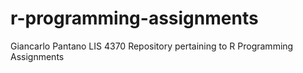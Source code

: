 # r-programming-assignments
Giancarlo Pantano
LIS 4370
Repository pertaining to R Programming Assignments
